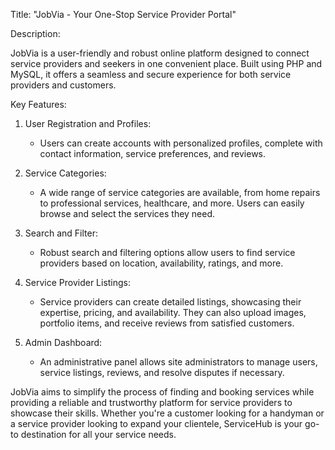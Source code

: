 Title: "JobVia - Your One-Stop Service Provider Portal"

Description:

JobVia is a user-friendly and robust online platform designed to connect service providers and seekers in one convenient place. Built using PHP and MySQL, it offers a seamless and secure experience for both service providers and customers.

Key Features:

1. User Registration and Profiles:
   - Users can create accounts with personalized profiles, complete with contact information, service preferences, and reviews.
   
2. Service Categories:
   - A wide range of service categories are available, from home repairs to professional services, healthcare, and more. Users can easily browse and select the services they need.

3. Search and Filter:
   - Robust search and filtering options allow users to find service providers based on location, availability, ratings, and more.

4. Service Provider Listings:
   - Service providers can create detailed listings, showcasing their expertise, pricing, and availability. They can also upload images, portfolio items, and receive reviews from satisfied customers.

5. Admin Dashboard:
    - An administrative panel allows site administrators to manage users, service listings, reviews, and resolve disputes if necessary.

JobVia aims to simplify the process of finding and booking services while providing a reliable and trustworthy platform for service providers to showcase their skills. Whether you're a customer looking for a handyman or a service provider looking to expand your clientele, ServiceHub is your go-to destination for all your service needs.
